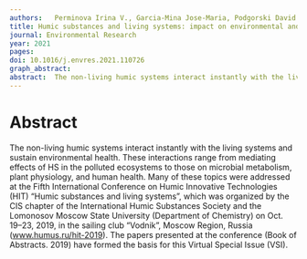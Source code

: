 ```yaml
---
authors:   Perminova Irina V., Garcia-Mina Jose-Maria, Podgorski David C., Cervantes Francisco J., Efremenko Elena N., Domingo José L.
title: Humic substances and living systems: impact on environmental and human health
journal: Environmental Research
year: 2021
pages:  
doi: 10.1016/j.envres.2021.110726
graph_abstract:  
abstract:  The non-living humic systems interact instantly with the living systems and sustain environmental health. These interactions range from mediating effects of HS in the polluted ecosystems to those on microbial metabolism, plant physiology, and human health. Many of these topics were addressed at the Fifth International Conference on Humic Innovative Technologies (HIT) “Humic substances and living systems”, which was organized by the CIS chapter of the International Humic Substances Society and the Lomonosov Moscow State University (Department of Chemistry) on Oct. 19–23, 2019, in the sailing club “Vodnik”, Moscow Region, Russia (www.humus.ru/hit-2019). The papers presented at the conference (Book of Abstracts. 2019) have formed the basis for this Virtual Special Issue (VSI).
---
```



# Abstract

The non-living humic systems interact instantly with the living systems and sustain environmental health. These interactions range from mediating effects of HS in the polluted ecosystems to those on microbial metabolism, plant physiology, and human health. Many of these topics were addressed at the Fifth International Conference on Humic Innovative Technologies (HIT) “Humic substances and living systems”, which was organized by the CIS chapter of the International Humic Substances Society and the Lomonosov Moscow State University (Department of Chemistry) on Oct. 19–23, 2019, in the sailing club “Vodnik”, Moscow Region, Russia (www.humus.ru/hit-2019). The papers presented at the conference (Book of Abstracts. 2019) have formed the basis for this Virtual Special Issue (VSI).